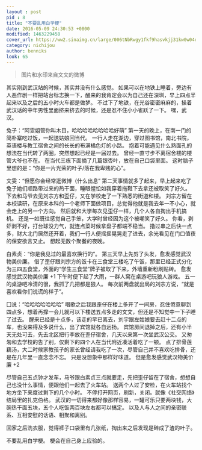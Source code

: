 ```yaml
---
layout : post
pid : 8
title: "不要乱用白学梗"
date: 2016-05-09 24:30:53 +0800
modified: 1463229458
cover_url: https://ww2.sinaimg.cn/large/006tNbRwgy1fkf9hasvkjj31kw0w04qqa15b4afegw1f3qcjavca7j20j60ee41a
category: nichijou
author: benniks
look: 65
---
```


>图片和水印来自文文的微博

其实刚到武汉站的时候，其实并没有什么感觉。
如果可以在地铁上睡着，旁边有人恶作剧一样把站台标志换一下，醒来的我肯定会以为自己还在深圳，早上四点半起来以及之后的五小时火车都是做梦。
不过下了地铁，在光谷密密麻麻的，操着武汉话的中年男性里面挤来挤去的时候，还是忍不住小小雀跃了一下。
嘿，武汉。

兔子：“阿雯姐管你叫木目，哈哈哈哈哈哈哈哈好萌”
第一天的晚上，在南一门的简朴寨吃过饭，一起送姑娘回当代。
一行人走在湖边，穿过图书馆，南北书院，英语楼与教工宿舍之间的长长的布满橘色灯的小路。 
抱着可能遇见什么熟面孔的想法在当代转了两圈，突然想起已经是一届过去。
曾经一直寸步不离宿舍楼的楼管大爷也不在。
在当代三栋下面摘了几篇银杏叶，放在自己口袋里面。
这时脑子里想的是：“你是一片光荣的叶子/落在我卑贱的心”。

文雯：“但愿你会经常逛微博（什么出息”
第二天事情就多了起来，早上起来吃了兔子她们顺路带过来的热干面，睡眼惺忪如我穿着拖鞋下去拿还被取笑了好久。
下去和马爷去见刘宗方和歪仔，又在学校走了一下熟悉的街道和楼。
刘宗方留在本校读研，在原来本科的一个老师下面做项目，总觉得他就是我去年一不小心，就会走上的另一个方向。
然后就和大学每次见歪仔一样，几个人各自掏出手机搞机。
还是一如既往感觉自己手笨，大学时曾经因为这个被嘲笑了好久。
你看，剥虾剥不好，打台球没力气，就连点菜时候拿盘子都端不稳当。
撸过串之后快一点多，财大北门居然还开着，我们一行人便摇摇晃晃走了进去，余光看见在门口值夜的保安欲言又止。
想起无数个聚餐的夜晚。

白素贞：“你是我见过的最喜欢换行的”。
第三天早上先剪了头发，愈发感觉武汉物美价廉。
借了歪仔跟刘宗方的饭卡在三食堂三楼吃了午饭，那里已经正式分化为三四五食堂，外面的“学生三食堂”牌子被取了下来，外墙重新粉刷贴砖。
愈发感觉武汉物美价廉 +1
下午时便下起了大雨，一群人窝在桌游吧玩狼人游戏。
五一的桌游吧冷清的很，我抓了几把都是狼人。
每次前两盘就出局的刘宗方说，“就是喜欢看你们说谎的样子”。

囗说：“哈哈哈哈哈哈哈”
唱歌之后我跟歪仔在楼上多开了一间房，忍住倦意聊到四点多，想着再撑一会儿就可以下楼送五点多走的文文，但还是不知觉中一下子睡了过去。
醒来已经是十点多，该走的早已离去，刘宇跟左姑娘要去赶十二点的车，也没来得及多说什么，出了宾馆就各自远扬。
宾馆房间退掉之后，还有小半天无处可去，先去北区把行李放在歪仔宿舍，几天以来第一次坐武汉公交。
又匆匆和去学校的告了别，仅剩下的四个人在当代附近凑活着吃了一顿。
点了排骨莲藕汤，大二时候家教孩子的家长曾经请我吃了一次，尽管自己并不喜欢吃排骨，还是在几年里一直念念不忘。
只是没想象中那样好味道。
但是愈发感觉武汉物美价廉 +2

尽管自己五点钟才发车，马爷跟白素贞三点就要走，先把歪仔留在了宿舍，想想自己也没什么事情，便跟他们一起去了火车站。
送两个人过了安检，在火车站找个地方坐下来度过剩下的几个小时。
不停打开网页，刷新，关闭。就像《社交网络》结局里的扎克伯格。
武汉的一切得来都好像那样容易，一罐可乐只要两块钱，大碗热干面五块，五个人吃饭两百块左右都可以搞定。
以及人与人之间的亲密联系、互相安慰的话语、相聚和离别。

回家之后洗衣服，觉得裤子口袋里有几张纸，掏出来之后发现是碎成了渣的叶子。

不要乱用白学梗。
梗会在自己身上应验的。

